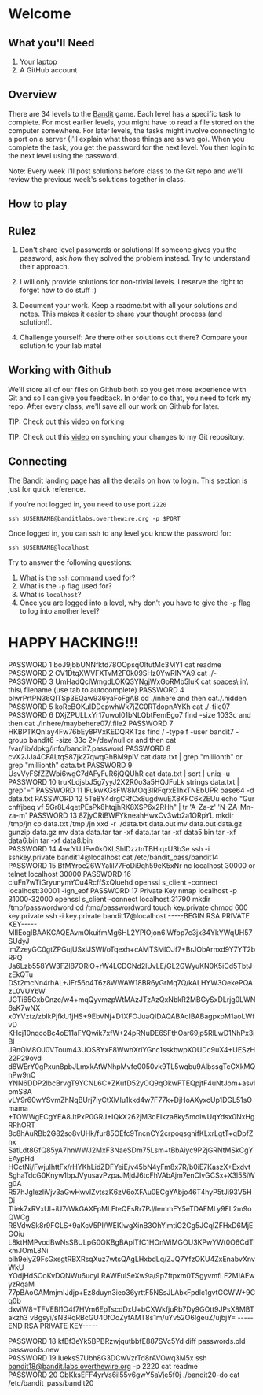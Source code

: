 # Welcome

## What you'll Need

1. Your laptop
2. A GitHub account

## Overview

There are 34 levels to the [Bandit](http://overthewire.org/wargames/bandit/)
game. Each level has a specific task to complete. For most earlier levels,
you might have to read a file stored on the computer somewhere. For later
levels, the tasks might involve connecting to a port on a server (I'll
explain what those things are as we go). When you complete the task, you get
the password for the next level. You then login to the next level using the
password.

Note: Every week I'll post solutions before class to the Git repo and we'll review
the previous week's solutions together in class.

## How to play

## Rulez

1. Don't share level passwords or solutions! If someone gives you the
password, ask *how* they solved the problem instead. Try to understand their
approach.

2. I will only provide solutions for non-trivial levels. I reserve the right
to forget how to do stuff :)

3. Document your work. Keep a readme.txt with all your solutions and notes.
This makes it easier to share your thought process (and solution!).

4. Challenge yourself: Are there other solutions out there? Compare your
solution to your lab mate!

## Working with Github

We'll store all of our files on Github both so you get more experience with
Git and so I can give you feedback. In order to do that, you need to fork my
repo. After every class, we'll save all our work on Github for later.

TIP: Check out this [video](https://www.youtube.com/watch?v=f5grYMXbAV0) on
forking

TIP: Check out this [video](https://www.youtube.com/watch?v=-zvHQXnBO6c) on
synching your changes to my Git repository.

## Connecting

The Bandit landing page has all the details on how to login. This section is
just for quick reference.

If you're not logged in, you need to use port `2220`

`ssh $USERNAME@banditlabs.overthewire.org -p $PORT`

Once logged in, you can ssh to any level you know the password for:

`ssh $USERNAME@localhost`

Try to answer the following questions:

1. What is the `ssh` command used for?
2. What is the `-p` flag used for?
3. What is `localhost`?
4. Once you are logged into a level, why don't you have to give the `-p` flag to log into another level?

# HAPPY HACKING!!!
PASSWORD 1 boJ9jbbUNNfktd78OOpsqOltutMc3MY1        cat readme
PASSWORD 2 CV1DtqXWVFXTvM2F0k09SHz0YwRINYA9        cat ./-
PASSWORD 3 UmHadQclWmgdLOKQ3YNgjWxGoRMb5luK        cat spaces\ in\ this\ filename  (use tab to autocomplete)
PASSWORD 4 pIwrPrtPN36QITSp3EQaw936yaFoFgAB        cd ./inhere and then cat./.hidden
PASSWORD 5 koReBOKuIDDepwhWk7jZC0RTdopnAYKh        cat ./-file07
PASSWORD 6 DXjZPULLxYr17uwoI01bNLQbtFemEgo7        find -size 1033c and then cat ./inhere/maybehere07/.file2
PASSWORD 7 HKBPTKQnIay4Fw76bEy8PVxKEDQRKTzs        find / -type f -user bandit7 -group bandit6 -size 33c 2>/dev/null or and then cat /var/lib/dpkg/info/bandit7.password
PASSWORD 8 cvX2JJa4CFALtqS87jk27qwqGhBM9plV        cat data.txt | grep "millionth" or grep "millionth" data.txt
PASSWORD 9 UsvVyFSfZZWbi6wgC7dAFyFuR6jQQUhR        cat data.txt | sort | uniq -u 
PASSWORD 10 truKLdjsbJ5g7yyJ2X2R0o3a5HQJFuLk        strings data.txt | grep"="
PASSWORD 11 IFukwKGsFW8MOq3IRFqrxE1hxTNEbUPR        base64 -d data.txt
PASSWORD 12 5Te8Y4drgCRfCx8ugdwuEX8KFC6k2EUu        echo "Gur cnffjbeq vf 5Gr8L4qetPEsPk8htqjhRK8XSP6x2RHh" | tr 'A-Za-z' 'N-ZA-Mn-za-m'
PASSWORD 13  8ZjyCRiBWFYkneahHwxCv3wb2a1ORpYL       mkdir /tmp/jn  cp data.txt /tmp /jn    xxd -r ./data.txt data.out  mv data.out data.gz  gunzip data.gz mv data data.tar tar -xf data.tar  tar -xf data5.bin tar -xf data6.bin tar -xf data8.bin  
PASSWORD 14 4wcYUJFw0k0XLShlDzztnTBHiqxU3b3e     ssh -i  sshkey.private bandit14@localhost  cat /etc/bandit_pass/bandit14
PASSWORD 15 BfMYroe26WYalil77FoDi9qh59eK5xNr        nc localhost 30000 or telnet localhost 30000
PASSWORD 16 cluFn7wTiGryunymYOu4RcffSxQluehd     openssl s_client -connect localhost:30001 -ign_eof
PASSWORD 17 Private Key                          nmap localhost -p 31000-32000  openssl s_client -connect localhost:31790   mkdir /tmp/passwordword cd /tmp/passwordword touch key.private chmod 600 key.private ssh -i key.private bandit17@localhost 
-----BEGIN RSA PRIVATE KEY-----
MIIEogIBAAKCAQEAvmOkuifmMg6HL2YPIOjon6iWfbp7c3jx34YkYWqUH57SUdyJ
imZzeyGC0gtZPGujUSxiJSWI/oTqexh+cAMTSMlOJf7+BrJObArnxd9Y7YT2bRPQ
Ja6Lzb558YW3FZl87ORiO+rW4LCDCNd2lUvLE/GL2GWyuKN0K5iCd5TbtJzEkQTu
DSt2mcNn4rhAL+JFr56o4T6z8WWAW18BR6yGrMq7Q/kALHYW3OekePQAzL0VUYbW
JGTi65CxbCnzc/w4+mqQyvmzpWtMAzJTzAzQxNbkR2MBGySxDLrjg0LWN6sK7wNX
x0YVztz/zbIkPjfkU1jHS+9EbVNj+D1XFOJuaQIDAQABAoIBABagpxpM1aoLWfvD
KHcj10nqcoBc4oE11aFYQwik7xfW+24pRNuDE6SFthOar69jp5RlLwD1NhPx3iBl
J9nOM8OJ0VToum43UOS8YxF8WwhXriYGnc1sskbwpXOUDc9uX4+UESzH22P29ovd
d8WErY0gPxun8pbJLmxkAtWNhpMvfe0050vk9TL5wqbu9AlbssgTcCXkMQnPw9nC
YNN6DDP2lbcBrvgT9YCNL6C+ZKufD52yOQ9qOkwFTEQpjtF4uNtJom+asvlpmS8A
vLY9r60wYSvmZhNqBUrj7lyCtXMIu1kkd4w7F77k+DjHoAXyxcUp1DGL51sOmama
+TOWWgECgYEA8JtPxP0GRJ+IQkX262jM3dEIkza8ky5moIwUqYdsx0NxHgRRhORT
8c8hAuRBb2G82so8vUHk/fur85OEfc9TncnCY2crpoqsghifKLxrLgtT+qDpfZnx
SatLdt8GfQ85yA7hnWWJ2MxF3NaeSDm75Lsm+tBbAiyc9P2jGRNtMSkCgYEAypHd
HCctNi/FwjulhttFx/rHYKhLidZDFYeiE/v45bN4yFm8x7R/b0iE7KaszX+Exdvt
SghaTdcG0Knyw1bpJVyusavPzpaJMjdJ6tcFhVAbAjm7enCIvGCSx+X3l5SiWg0A
R57hJglezIiVjv3aGwHwvlZvtszK6zV6oXFAu0ECgYAbjo46T4hyP5tJi93V5HDi
Ttiek7xRVxUl+iU7rWkGAXFpMLFteQEsRr7PJ/lemmEY5eTDAFMLy9FL2m9oQWCg
R8VdwSk8r9FGLS+9aKcV5PI/WEKlwgXinB3OhYimtiG2Cg5JCqIZFHxD6MjEGOiu
L8ktHMPvodBwNsSBULpG0QKBgBAplTfC1HOnWiMGOU3KPwYWt0O6CdTkmJOmL8Ni
blh9elyZ9FsGxsgtRBXRsqXuz7wtsQAgLHxbdLq/ZJQ7YfzOKU4ZxEnabvXnvWkU
YOdjHdSOoKvDQNWu6ucyLRAWFuISeXw9a/9p7ftpxm0TSgyvmfLF2MIAEwyzRqaM
77pBAoGAMmjmIJdjp+Ez8duyn3ieo36yrttF5NSsJLAbxFpdlc1gvtGCWW+9Cq0b
dxviW8+TFVEBl1O4f7HVm6EpTscdDxU+bCXWkfjuRb7Dy9GOtt9JPsX8MBTakzh3
vBgsyi/sN3RqRBcGU40fOoZyfAMT8s1m/uYv52O6IgeuZ/ujbjY=
-----END RSA PRIVATE KEY-----

PASSWORD 18 kfBf3eYk5BPBRzwjqutbbfE887SVc5Yd                diff passwords.old passwords.new  
PASSWORD 19 IueksS7Ubh8G3DCwVzrTd8rAVOwq3M5x                ssh bandit18@bandit.labs.overthewire.org -p 2220 cat readme  
PASSWORD 20 GbKksEFF4yrVs6il55v6gwY5aVje5f0j                ./bandit20-do cat /etc/bandit_pass/bandit20
